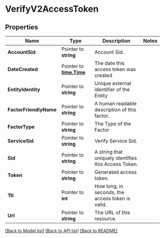 # VerifyV2AccessToken

## Properties

Name | Type | Description | Notes
------------ | ------------- | ------------- | -------------
**AccountSid** | Pointer to **string** | Account Sid. |
**DateCreated** | Pointer to [**time.Time**](time.Time.md) | The date this access token was created |
**EntityIdentity** | Pointer to **string** | Unique external identifier of the Entity |
**FactorFriendlyName** | Pointer to **string** | A human readable description of this factor. |
**FactorType** | Pointer to **string** | The Type of the Factor |
**ServiceSid** | Pointer to **string** | Verify Service Sid. |
**Sid** | Pointer to **string** | A string that uniquely identifies this Access Token. |
**Token** | Pointer to **string** | Generated access token. |
**Ttl** | Pointer to **int** | How long, in seconds, the access token is valid. |
**Url** | Pointer to **string** | The URL of this resource. |

[[Back to Model list]](../README.md#documentation-for-models) [[Back to API list]](../README.md#documentation-for-api-endpoints) [[Back to README]](../README.md)


